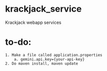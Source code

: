 # krackjack_service
Krackjack webapp services

# to-do:
    1. Make a file called application.properties
        a. gemini.api.key={your-api-key}
    2. Do maven install, maven update
